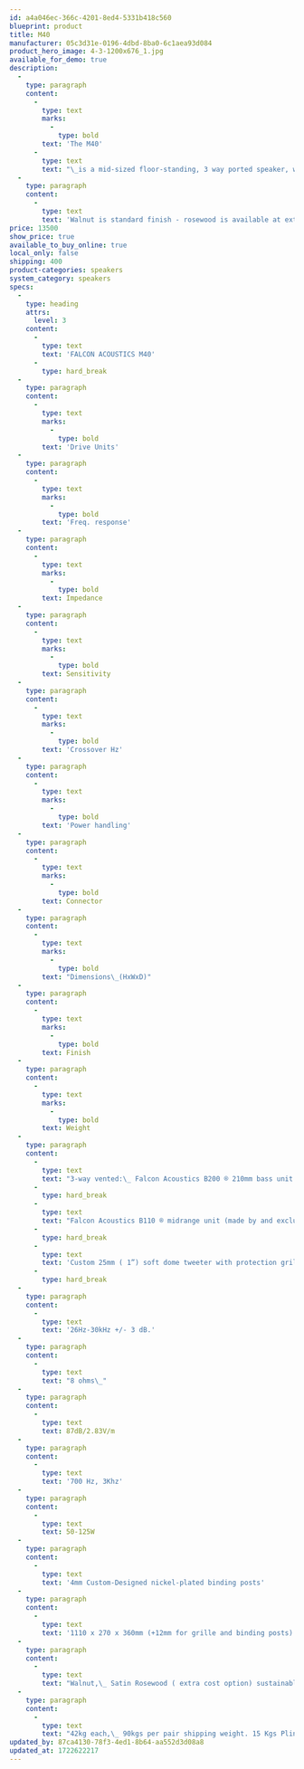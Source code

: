 ```yaml
---
id: a4a046ec-366c-4201-8ed4-5331b418c560
blueprint: product
title: M40
manufacturer: 05c3d31e-0196-4dbd-8ba0-6c1aea93d084
product_hero_image: 4-3-1200x676_1.jpg
available_for_demo: true
description:
  -
    type: paragraph
    content:
      -
        type: text
        marks:
          -
            type: bold
        text: 'The M40'
      -
        type: text
        text: "\_is a mid-sized floor-standing, 3 way ported speaker, with a new Falcon B200 8” cone woofer especially selected for extended bass and accuracy of response, using the custom Falcon M Series tweeter. This combination gives good bass extension, the typical midrange accuracy for which Falcon is so well known, exceptional imaging and wide sound stage."
  -
    type: paragraph
    content:
      -
        type: text
        text: 'Walnut is standard finish - rosewood is available at extra expense'
price: 13500
show_price: true
available_to_buy_online: true
local_only: false
shipping: 400
product-categories: speakers
system_category: speakers
specs:
  -
    type: heading
    attrs:
      level: 3
    content:
      -
        type: text
        text: 'FALCON ACOUSTICS M40'
      -
        type: hard_break
  -
    type: paragraph
    content:
      -
        type: text
        marks:
          -
            type: bold
        text: 'Drive Units'
  -
    type: paragraph
    content:
      -
        type: text
        marks:
          -
            type: bold
        text: 'Freq. response'
  -
    type: paragraph
    content:
      -
        type: text
        marks:
          -
            type: bold
        text: Impedance
  -
    type: paragraph
    content:
      -
        type: text
        marks:
          -
            type: bold
        text: Sensitivity
  -
    type: paragraph
    content:
      -
        type: text
        marks:
          -
            type: bold
        text: 'Crossover Hz'
  -
    type: paragraph
    content:
      -
        type: text
        marks:
          -
            type: bold
        text: 'Power handling'
  -
    type: paragraph
    content:
      -
        type: text
        marks:
          -
            type: bold
        text: Connector
  -
    type: paragraph
    content:
      -
        type: text
        marks:
          -
            type: bold
        text: "Dimensions\_(HxWxD)"
  -
    type: paragraph
    content:
      -
        type: text
        marks:
          -
            type: bold
        text: Finish
  -
    type: paragraph
    content:
      -
        type: text
        marks:
          -
            type: bold
        text: Weight
  -
    type: paragraph
    content:
      -
        type: text
        text: "3-way vented:\_ Falcon Acoustics B200 ® 210mm bass unit (made by and exclusive to Falcon Acoustics)."
      -
        type: hard_break
      -
        type: text
        text: "Falcon Acoustics B110 ® midrange unit (made by and exclusive to Falcon Acoustics).\_"
      -
        type: hard_break
      -
        type: text
        text: 'Custom 25mm ( 1”) soft dome tweeter with protection grille'
      -
        type: hard_break
  -
    type: paragraph
    content:
      -
        type: text
        text: '26Hz-30kHz +/- 3 dB.'
  -
    type: paragraph
    content:
      -
        type: text
        text: "8 ohms\_"
  -
    type: paragraph
    content:
      -
        type: text
        text: 87dB/2.83V/m
  -
    type: paragraph
    content:
      -
        type: text
        text: '700 Hz, 3Khz'
  -
    type: paragraph
    content:
      -
        type: text
        text: 50-125W
  -
    type: paragraph
    content:
      -
        type: text
        text: '4mm Custom-Designed nickel-plated binding posts'
  -
    type: paragraph
    content:
      -
        type: text
        text: '1110 x 270 x 360mm (+12mm for grille and binding posts) incl. 60mm Plinth & Premium Falcon Audio Engineering Stainless Steel Spikes'
  -
    type: paragraph
    content:
      -
        type: text
        text: "Walnut,\_ Satin Rosewood ( extra cost option) sustainably grown real wood veneers"
  -
    type: paragraph
    content:
      -
        type: text
        text: "42kg each,\_ 90kgs per pair shipping weight. 15 Kgs Plinth x 2\_"
updated_by: 87ca4130-78f3-4ed1-8b64-aa552d3d08a8
updated_at: 1722622217
---
```

